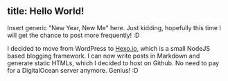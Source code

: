 title: Hello World!
---
Insert generic "New Year, New Me" here. Just kidding, hopefully this time I will get the chance to post more frequently! :D 

I decided to move from WordPress to [Hexo.io](https://hexo.io/), which is a small NodeJS based blogging framework. I can now write posts in Markdown and generate static HTMLs, which I decided to host on Github. No need to pay for a DigitalOcean server anymore. Genius! :D